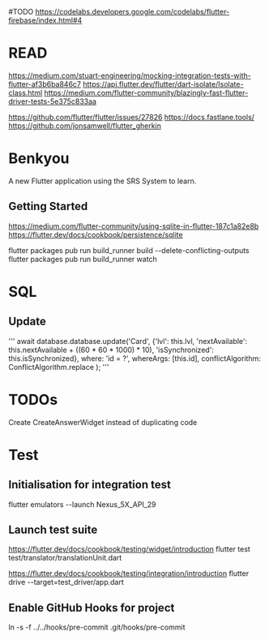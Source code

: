 #TODO
https://codelabs.developers.google.com/codelabs/flutter-firebase/index.html#4

# READ
https://medium.com/stuart-engineering/mocking-integration-tests-with-flutter-af3b6ba846c7
https://api.flutter.dev/flutter/dart-isolate/Isolate-class.html
https://medium.com/flutter-community/blazingly-fast-flutter-driver-tests-5e375c833aa

https://github.com/flutter/flutter/issues/27826
https://docs.fastlane.tools/
https://github.com/jonsamwell/flutter_gherkin

# Benkyou

A new Flutter application using the SRS System to learn.

## Getting Started

https://medium.com/flutter-community/using-sqlite-in-flutter-187c1a82e8b
https://flutter.dev/docs/cookbook/persistence/sqlite

flutter packages pub run build_runner build  --delete-conflicting-outputs
flutter packages pub run build_runner watch

# SQL

## Update

'''
    await database.database.update('Card',
        {'lvl': this.lvl, 'nextAvailable': this.nextAvailable + ((60 * 60 * 1000) * 10), 'isSynchronized': this.isSynchronized},
        where: 'id = ?',
        whereArgs: [this.id],
        conflictAlgorithm: ConflictAlgorithm.replace
    );
'''

# TODOs

Create CreateAnswerWidget instead of duplicating code

# Test

## Initialisation for integration test
flutter emulators --launch Nexus_5X_API_29

## Launch test suite
https://flutter.dev/docs/cookbook/testing/widget/introduction
flutter test test/translator/translationUnit.dart

https://flutter.dev/docs/cookbook/testing/integration/introduction
flutter drive --target=test_driver/app.dart


## Enable GitHub Hooks for project

ln -s -f ../../hooks/pre-commit .git/hooks/pre-commit
